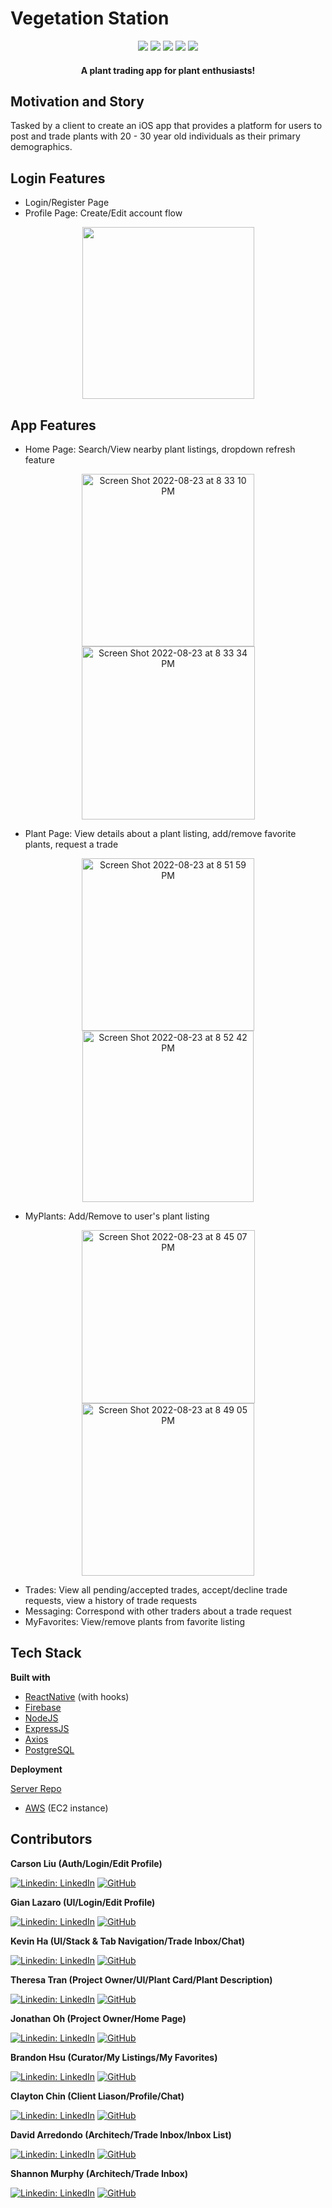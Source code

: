 # Vegetation Station

<div align="center" width="100%">
  <img src="https://img.shields.io/badge/react_native-%2320232a.svg?style=for-the-badge&logo=react&logoColor=%2361DAFB" />
  <img src="https://img.shields.io/badge/node.js-6DA55F?style=for-the-badge&logo=node.js&logoColor=white" />
  <img src="https://img.shields.io/badge/express.js-%23404d59.svg?style=for-the-badge&logo=express&logoColor=%2361DAFB" />
  <img src="https://img.shields.io/badge/firebase-%23039BE5.svg?style=for-the-badge&logo=firebase" />
  <img src="https://img.shields.io/badge/postgres-%23316192.svg?style=for-the-badge&logo=postgresql&logoColor=white" />
</div>

<h4 align="center">A plant trading app for plant enthusiasts!</h4>

## Motivation and Story
Tasked by a client to create an iOS app that provides a platform for users to post and trade plants with 20 - 30 year old individuals as their primary demographics.

## Login Features
- Login/Register Page
- Profile Page: Create/Edit account flow

<div id="header" align="center">
  <img src="https://i.ibb.co/yfvZhy7/optimized-smaller-messaging.gif" width="275"/>
</div>

## App Features
- Home Page: Search/View nearby plant listings, dropdown refresh feature
<div id="header" align="center">
  <img width="276" alt="Screen Shot 2022-08-23 at 8 33 10 PM" src="https://user-images.githubusercontent.com/97695090/186322888-1c1aa664-44cf-45ae-a94e-d13bc25a51c2.png">
  <img width="277" alt="Screen Shot 2022-08-23 at 8 33 34 PM" src="https://user-images.githubusercontent.com/97695090/186322954-cc4f92a7-cf22-46bc-bcaf-bcedbcf0a10c.png">
</div>

- Plant Page: View details about a plant listing, add/remove favorite plants, request a trade
<div id="header" align="center">
  <img width="276" alt="Screen Shot 2022-08-23 at 8 51 59 PM" src="https://user-images.githubusercontent.com/97695090/186325111-cc8754c5-d9f7-40cf-9143-6765a2cf238e.png">
  <img width="274" alt="Screen Shot 2022-08-23 at 8 52 42 PM" src="https://user-images.githubusercontent.com/97695090/186325119-8be7f3fc-0000-4d66-b75c-0854a9655fb0.png">
</div>

- MyPlants: Add/Remove to user's plant listing
<div id="header" align="center">
  <img width="277" alt="Screen Shot 2022-08-23 at 8 45 07 PM" src="https://user-images.githubusercontent.com/97695090/186324230-58b3c79a-e118-4915-af88-236f4ff68210.png">
  <img width="276" alt="Screen Shot 2022-08-23 at 8 49 05 PM" src="https://user-images.githubusercontent.com/97695090/186324710-5252c831-7357-4fd5-b397-494bf902db3f.png">
</div>

- Trades: View all pending/accepted trades, accept/decline trade requests, view a history of trade requests
- Messaging: Correspond with other traders about a trade request
- MyFavorites: View/remove plants from favorite listing

## Tech Stack
**Built with**
- [ReactNative](https://reactnative.dev/) (with hooks)
- [Firebase](https://firebase.google.com/)
- [NodeJS](https://nodejs.org/en/)
- [ExpressJS](https://expressjs.com/)
- [Axios](https://axios-http.com/)
- [PostgreSQL](https://www.postgresql.org/)

**Deployment**

<a href="https://github.com/Blue-Ocean-DBZ/VS_Server">Server Repo</a>
- [AWS](https://aws.amazon.com/) (EC2 instance)

## Contributors
**Carson Liu (Auth/Login/Edit Profile)**

[![Linkedin: LinkedIn](https://img.shields.io/badge/linkedin-%230077B5.svg?style=for-the-badge&logo=linkedin&logoColor=white&link=https://www.linkedin.com/in/caleb-kim0510/)](https://www.linkedin.com/in/jianquan-carson-liu/)
[![GitHub](https://img.shields.io/badge/github-%23121011.svg?style=for-the-badge&logo=github&logoColor=white&link=https://github.com/cariboukim)](https://github.com/carsonliu1) 

**Gian Lazaro (UI/Login/Edit Profile)**

[![Linkedin: LinkedIn](https://img.shields.io/badge/linkedin-%230077B5.svg?style=for-the-badge&logo=linkedin&logoColor=white&link=https://www.linkedin.com/in/caleb-kim0510/)](https://www.linkedin.com/in/gianlazaro/)
[![GitHub](https://img.shields.io/badge/github-%23121011.svg?style=for-the-badge&logo=github&logoColor=white&link=https://github.com/gianlazaro)](https://github.com/gianlazaro) 

**Kevin Ha (UI/Stack & Tab Navigation/Trade Inbox/Chat)**

[![Linkedin: LinkedIn](https://img.shields.io/badge/linkedin-%230077B5.svg?style=for-the-badge&logo=linkedin&logoColor=white&link=https://www.linkedin.com/in/caleb-kim0510/)](https://www.linkedin.com/in/kevincwha/)
[![GitHub](https://img.shields.io/badge/github-%23121011.svg?style=for-the-badge&logo=github&logoColor=white&link=https://github.com/cariboukim)](https://github.com/kevhaha)

**Theresa Tran (Project Owner/UI/Plant Card/Plant Description)**

[![Linkedin: LinkedIn](https://img.shields.io/badge/linkedin-%230077B5.svg?style=for-the-badge&logo=linkedin&logoColor=white&link=https://www.linkedin.com/in/caleb-kim0510/)](https://www.linkedin.com/in/theresatee/)
[![GitHub](https://img.shields.io/badge/github-%23121011.svg?style=for-the-badge&logo=github&logoColor=white&link=https://github.com/gianlazaro)](https://github.com/txtrax) 

**Jonathan Oh (Project Owner/Home Page)**

[![Linkedin: LinkedIn](https://img.shields.io/badge/linkedin-%230077B5.svg?style=for-the-badge&logo=linkedin&logoColor=white&link=https://www.linkedin.com/in/caleb-kim0510/)](https://www.linkedin.com/in/jonathan-oh823/)
[![GitHub](https://img.shields.io/badge/github-%23121011.svg?style=for-the-badge&logo=github&logoColor=white&link=https://github.com/gianlazaro)](https://github.com/ohjonoh-git)

**Brandon Hsu (Curator/My Listings/My Favorites)**

[![Linkedin: LinkedIn](https://img.shields.io/badge/linkedin-%230077B5.svg?style=for-the-badge&logo=linkedin&logoColor=white&link=https://www.linkedin.com/in/caleb-kim0510/)](https://www.linkedin.com/in/brandon-j-hsu/)
[![GitHub](https://img.shields.io/badge/github-%23121011.svg?style=for-the-badge&logo=github&logoColor=white&link=https://github.com/cariboukim)](https://github.com/akblal) 

**Clayton Chin (Client Liason/Profile/Chat)**

[![Linkedin: LinkedIn](https://img.shields.io/badge/linkedin-%230077B5.svg?style=for-the-badge&logo=linkedin&logoColor=white&link=https://www.linkedin.com/in/caleb-kim0510/)](https://www.linkedin.com/in/chinclayton/)
[![GitHub](https://img.shields.io/badge/github-%23121011.svg?style=for-the-badge&logo=github&logoColor=white&link=https://github.com/cariboukim)](https://github.com/mrdooby) 

**David Arredondo (Architech/Trade Inbox/Inbox List)**

[![Linkedin: LinkedIn](https://img.shields.io/badge/linkedin-%230077B5.svg?style=for-the-badge&logo=linkedin&logoColor=white&link=https://www.linkedin.com/in/caleb-kim0510/)](https://www.linkedin.com/in/davidcarredondo/)
[![GitHub](https://img.shields.io/badge/github-%23121011.svg?style=for-the-badge&logo=github&logoColor=white&link=https://github.com/gianlazaro)](https://github.com/dondo5252) 

**Shannon Murphy (Architech/Trade Inbox)**

[![Linkedin: LinkedIn](https://img.shields.io/badge/linkedin-%230077B5.svg?style=for-the-badge&logo=linkedin&logoColor=white&link=https://www.linkedin.com/in/caleb-kim0510/)](https://www.linkedin.com/in/shannonmurphy93/)
[![GitHub](https://img.shields.io/badge/github-%23121011.svg?style=for-the-badge&logo=github&logoColor=white&link=https://github.com/cariboukim)](https://github.com/Murphy1693) 


